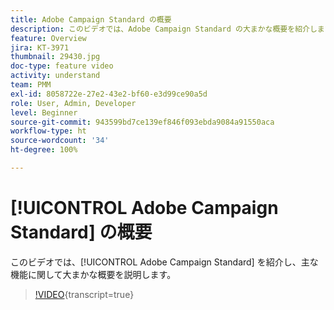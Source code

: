 ```yaml
---
title: Adobe Campaign Standard の概要
description: このビデオでは、Adobe Campaign Standard の大まかな概要を紹介します。
feature: Overview
jira: KT-3971
thumbnail: 29430.jpg
doc-type: feature video
activity: understand
team: PMM
exl-id: 8058722e-27e2-43e2-bf60-e3d99ce90a5d
role: User, Admin, Developer
level: Beginner
source-git-commit: 943599bd7ce139ef846f093ebda9084a91550aca
workflow-type: ht
source-wordcount: '34'
ht-degree: 100%

---
```


# [!UICONTROL Adobe Campaign Standard] の概要

このビデオでは、[!UICONTROL Adobe Campaign Standard] を紹介し、主な機能に関して大まかな概要を説明します。

>[!VIDEO](https://video.tv.adobe.com/v/29430?learn=on){transcript=true}
